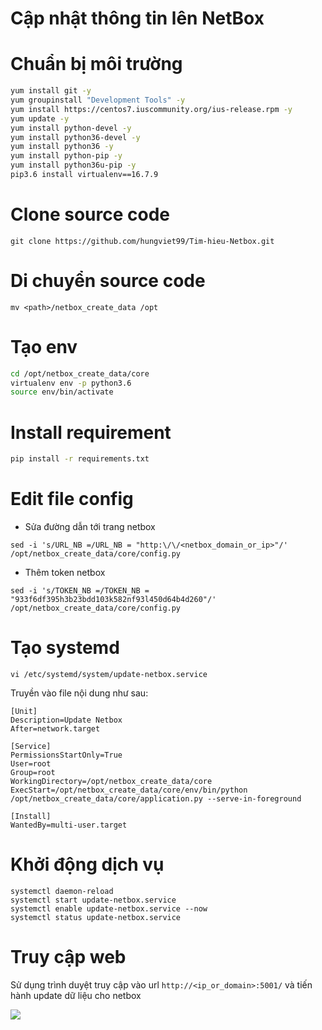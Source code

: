 # Cập nhật thông tin lên NetBox

# Chuẩn bị môi trường

```sh
yum install git -y
yum groupinstall "Development Tools" -y
yum install https://centos7.iuscommunity.org/ius-release.rpm -y
yum update -y
yum install python-devel -y
yum install python36-devel -y
yum install python36 -y
yum install python-pip -y
yum install python36u-pip -y
pip3.6 install virtualenv==16.7.9
```

# Clone source code

```
git clone https://github.com/hungviet99/Tim-hieu-Netbox.git
```

# Di chuyển source code

```
mv <path>/netbox_create_data /opt
```

# Tạo env

```sh
cd /opt/netbox_create_data/core
virtualenv env -p python3.6
source env/bin/activate
```

# Install requirement

```sh
pip install -r requirements.txt
```

# Edit file config

- Sửa đường dẫn tới trang netbox
```
sed -i 's/URL_NB =/URL_NB = "http:\/\/<netbox_domain_or_ip>"/' /opt/netbox_create_data/core/config.py
```

- Thêm token netbox
```
sed -i 's/TOKEN_NB =/TOKEN_NB = "933f6df395h3b23bdd103k582nf93l450d64b4d260"/' /opt/netbox_create_data/core/config.py
```

# Tạo systemd

```
vi /etc/systemd/system/update-netbox.service
```

Truyền vào file nội dung như sau:

```
[Unit]
Description=Update Netbox
After=network.target

[Service]
PermissionsStartOnly=True
User=root
Group=root
WorkingDirectory=/opt/netbox_create_data/core
ExecStart=/opt/netbox_create_data/core/env/bin/python /opt/netbox_create_data/core/application.py --serve-in-foreground

[Install]
WantedBy=multi-user.target
```

# Khởi động dịch vụ

```
systemctl daemon-reload
systemctl start update-netbox.service
systemctl enable update-netbox.service --now
systemctl status update-netbox.service
```

# Truy cập web

Sử dụng trình duyệt truy cập vào url `http://<ip_or_domain>:5001/` và tiến hành update dữ liệu cho netbox

![](../images/webupload.png)